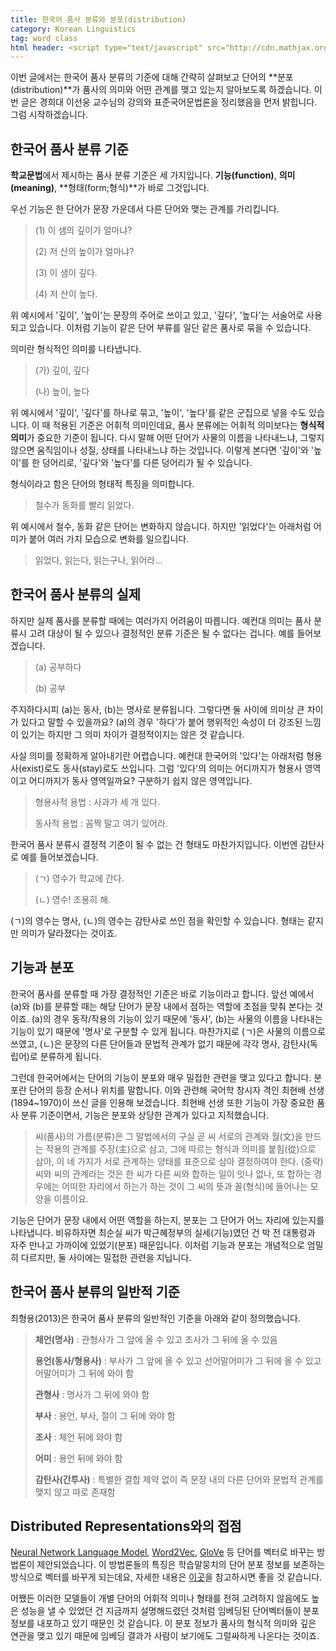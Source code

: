 ```yaml
---
title: 한국어 품사 분류와 분포(distribution)
category: Korean Linguistics
tag: word class
html header: <script type="text/javascript" src="http://cdn.mathjax.org/mathjax/latest/MathJax.js?config=TeX-AMS_SVG"></script>
---
```


이번 글에서는 한국어 품사 분류의 기준에 대해 간략히 살펴보고 단어의 **분포(distribution)**가 품사의 의미와 어떤 관계를 맺고 있는지 알아보도록 하겠습니다. 이번 글은 경희대 이선웅 교수님의 강의와 표준국어문법론을 정리했음을 먼저 밝힙니다. 그럼 시작하겠습니다.



## 한국어 품사 분류 기준

**학교문법**에서 제시하는 품사 분류 기준은 세 가지입니다. **기능(function)**, **의미(meaning)**, **형태(form;형식)**가 바로 그것입니다.

우선 기능은 한 단어가 문장 가운데서 다른 단어와 맺는 관계를 가리킵니다.

> (1) 이 샘의 깊이가 얼마냐?
>
> (2) 저 산의 높이가 얼마냐?
>
> (3) 이 샘이 깊다.
>
> (4) 저 산이 높다.

위 예시에서 '깊이', '높이'는 문장의 주어로 쓰이고 있고, '깊다', '높다'는 서술어로 사용되고 있습니다. 이처럼 기능이 같은 단어 부류를 일단 같은 품사로 묶을 수 있습니다.

의미란 형식적인 의미를 나타냅니다.

> (가) 깊이, 깊다
>
> (나) 높이, 높다

위 예시에서 '깊이', '깊다'를 하나로 묶고, '높이', '높다'를 같은 군집으로 넣을 수도 있습니다. 이 때 적용된 기준은 어휘적 의미인데요, 품사 분류에는 어휘적 의미보다는 **형식적 의미**가 중요한 기준이 됩니다. 다시 말해 어떤 단어가 사물의 이름을 나타내느냐, 그렇지 않으면 움직임이나 성질, 상태를 나타내느냐 하는 것입니다. 이렇게 본다면 '깊이'와 '높이'를 한 덩어리로, '깊다'와 '높다'를 다른 덩어리가 될 수 있습니다.

형식이라고 함은 단어의 형태적 특징을 의미합니다.

> 철수가 동화를 빨리 읽었다.

위 예시에서 철수, 동화 같은 단어는 변화하지 않습니다. 하지만 '읽었다'는 아래처럼 어미가 붙어 여러 가지 모습으로 변화를 일으킵니다.

> 읽었다, 읽는다, 읽는구나, 읽어라...



## 한국어 품사 분류의 실제

하지만 실제 품사를 분류할 때에는 여러가지 어려움이 따릅니다. 예컨대 의미는 품사 분류시 고려 대상이 될 수 있으나 결정적인 분류 기준은 될 수 없다는 겁니다. 예를 들어보겠습니다.

> (a) 공부하다
>
> (b) 공부

주지하다시피 (a)는 동사, (b)는 명사로 분류됩니다. 그렇다면 둘 사이에 의미상 큰 차이가 있다고 말할 수 있을까요? (a)의 경우 '하다'가 붙어 행위적인 속성이 더 강조된 느낌이 있기는 하지만 그 의미 차이가 결정적이지는 않은 것 같습니다.

사실 의미를 정확하게 알아내기란 어렵습니다. 예컨대 한국어의 '있다'는 아래처럼 형용사(exist)로도 동사(stay)로도 쓰입니다. 그럼 '있다'의 의미는 어디까지가 형용사 영역이고 어디까지가 동사 영역일까요? 구분하기 쉽지 않은 영역입니다.

> 형용사적 용법 : 사과가 세 개 있다.
>
> 동사적 용법 : 꼼짝 말고 여기 있어라.

한국어 품사 분류시 결정적 기준이 될 수 없는 건 형태도 마찬가지입니다. 이번엔 감탄사로 예를 들어보겠습니다.

> (ㄱ) 영수가 학교에 간다.
>
> (ㄴ) 영수! 조용히 해.

(ㄱ)의 영수는 명사, (ㄴ)의 영수는 감탄사로 쓰인 점을 확인할 수 있습니다. 형태는 같지만 의미가 달라졌다는 것이죠. 



## 기능과 분포

한국어 품사를 분류할 때 가장 결정적인 기준은 바로 기능이라고 합니다. 앞선 예에서 (a)와 (b)를 분류할 때는 해당 단어가 문장 내에서 점하는 역할에 초점을 맞춰 본다는 것이죠. (a)의 경우 동작/작용의 기능이 있기 때문에 '동사', (b)는 사물의 이름을 나타내는 기능이 있기 때문에 '명사'로 구분할 수 있게 됩니다. 마찬가지로 (ㄱ)은 사물의 이름으로 쓰였고, (ㄴ)은 문장의 다른 단어들과 문법적 관계가 없기 때문에 각각 명사, 감탄사(독립어)로 분류하게 됩니다.

그런데 한국어에서는 단어의 기능이 분포와 매우 밀접한 관련을 맺고 있다고 합니다. 분포란 단어의 등장 순서나 위치를 말합니다. 이와 관련해 국어학 창시자 격인 최현배 선생(1894~1970)이 쓰신 글을 인용해 보겠습니다. 최현배 선생 또한 기능이 가장 중요한 품사 분류 기준이면서, 기능은 분포와 상당한 관계가 있다고 지적했습니다.

> 씨(품사)의 가름(분류)은 그 말법에서의 구실 곧 씨 서로의 관계와 월(文)을 만드는 작용의 관계를 주장(主)으로 삼고, 그에 따르는 형식과 의미를 붙힘(從)으로 삼아, 이 네 가지가 서로 관계하는 양태를 표준으로 삼아 결정하여야 한다. (중략) 씨와 씨의 관계라는 것은 한 씨가 다른 씨와 합하는 일이 잇나 없나, 또 합하는 경우에는 어떠한 자리에서 하는가 하는 것이 그 씨의 뜻과 꼴(형식)에 들어나는 모양을 이름이요.

기능은 단어가 문장 내에서 어떤 역할을 하는지, 분포는 그 단어가 어느 자리에 있는지를 나타냅니다. 비유하자면 최순실 씨가 박근혜정부의 실세(기능)였던 건 박 전 대통령과 자주 만나고 가까이에 있었기(분포) 때문입니다. 이처럼 기능과 분포는 개념적으로 엄밀히 다르지만, 둘 사이에는 밀접한 관련을 지닙니다. 



## 한국어 품사 분류의 일반적 기준

최형용(2013)은 한국어 품사 분류의 일반적인 기준을 아래와 같이 정의했습니다.

> **체언(명사)** : 관형사가 그 앞에 올 수 있고 조사가 그 뒤에 올 수 있음
>
> **용언(동사/형용사)** : 부사가 그 앞에 올 수 있고 선어말어미가 그 뒤에 올 수 있고 어말어미가 그 뒤에 와야 함
>
> **관형사** : 명사가 그 뒤에 와야 함
>
> **부사** : 용언, 부사, 절이 그 뒤에 와야 함
>
> **조사** : 체언 뒤에 와야 함
>
> **어미** : 용언 뒤에 와야 함
>
> **감탄사(간투사)** : 특별한 결합 제약 없이 즉 문장 내의 다른 단어와 문법적 관계를 맺지 않고 따로 존재함



## Distributed Representations와의 접점

[Neural Network Language Model](https://ratsgo.github.io/from%20frequency%20to%20semantics/2017/03/29/NNLM/), [Word2Vec](https://ratsgo.github.io/from%20frequency%20to%20semantics/2017/03/30/word2vec/), [GloVe](https://ratsgo.github.io/from%20frequency%20to%20semantics/2017/04/09/glove/) 등 단어를 벡터로 바꾸는 방법론이 제안되었습니다. 이 방법론들의 특징은 학습말뭉치의 단어 분포 정보를 보존하는 방식으로 벡터를 바꾸게 되는데요, 자세한 내용은 [이곳](https://ratsgo.github.io/from%20frequency%20to%20semantics/2017/03/11/embedding/)을 참고하시면 좋을 것 같습니다. 

어쨌든 이러한 모델들이 개별 단어의 어휘적 의미나 형태를 전혀 고려하지 않음에도 높은 성능을 낼 수 있었던 건 지금까지 설명해드렸던 것처럼 임베딩된 단어벡터들이 분포 정보를 내포하고 있기 때문인 것 같습니다. 이 분포 정보가 품사의 형식적 의미와 깊은 연관을 맺고 있기 때문에 임베딩 결과가 사람이 보기에도 그럴싸하게 나온다는 것이죠.

